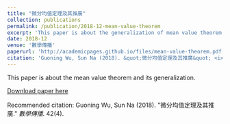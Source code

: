 ```yaml
---
title: "微分均值定理及其推廣"
collection: publications
permalink: /publication/2018-12-mean-value-theorem
excerpt: 'This paper is about the generalization of mean value theorem.'
date: 2018-12
venue: '數學傳播'
paperurl: 'http://academicpages.github.io/files/mean-value-theorem.pdf'
citation: 'Guoning Wu, Sun Na (2018). &quot;微分均值定理及其推廣&quot; <i>數學傳播</i>. 42(4).'
---
```

This paper is about the mean value theorem and its generalization.

[Download paper here](http://wuguoning.github.io/files/mean-value-theorem.pdf)

Recommended citation: Guoning Wu, Sun Na (2018). "微分均值定理及其推廣." <i>數學傳播</i>. 42(4).
